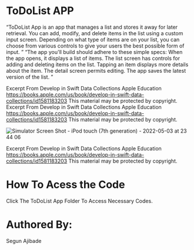 # ToDoList APP
“ToDoList App is an app that manages a list and stores it away for later retrieval. You can add, modify, and delete items in the list using a custom input screen. Depending on what type of items are on your list, you can choose from various controls to give your users the best possible form of input.
”
“The app you'll build should adhere to these simple specs:
When the app opens, it displays a list of items.
The list screen has controls for adding and deleting items on the list.
Tapping an item displays more details about the item.
The detail screen permits editing.
The app saves the latest version of the list.
”

Excerpt From
Develop in Swift Data Collections
Apple Education
https://books.apple.com/us/book/develop-in-swift-data-collections/id1581183203
This material may be protected by copyright.
Excerpt From
Develop in Swift Data Collections
Apple Education
https://books.apple.com/us/book/develop-in-swift-data-collections/id1581183203
This material may be protected by copyright.

![Simulator Screen Shot - iPod touch (7th generation) - 2022-05-03 at 23 44 06](https://user-images.githubusercontent.com/65359479/166620501-4337d2fe-1547-4263-9756-b5b97ada50c2.png)

Excerpt From
Develop in Swift Data Collections
Apple Education
https://books.apple.com/us/book/develop-in-swift-data-collections/id1581183203
This material may be protected by copyright.

# How To Acess the Code 
Click The ToDoList App Folder To Access Necessary Codes.

# Authored By:
Segun Ajibade
